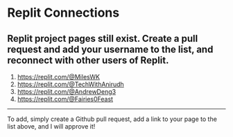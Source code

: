 # Replit Connections
Replit project pages still exist. Create a pull request and add your username to the list, and reconnect with other users of Replit.
----
1. https://replit.com/@MilesWK
2. https://replit.com/@TechWithAnirudh
3. https://replit.com/@AndrewDeng3
4. https://replit.com/@Fairies0Feast
---

To add, simply create a Github pull request, add a link to your page to the list above, and I will approve it!
